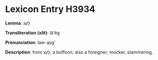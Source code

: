 # Lexicon Entry H3934

**Lemma**: לָעֵג

**Transliteration (xlit)**: lâʻêg

**Pronunciation**: law-ayg'

**Description**:
from לָעַג; a buffoon; also a foreigner; mocker, stammering.
